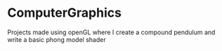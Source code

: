 # ComputerGraphics
Projects made using openGL where I create a compound pendulum and write a basic phong model shader
